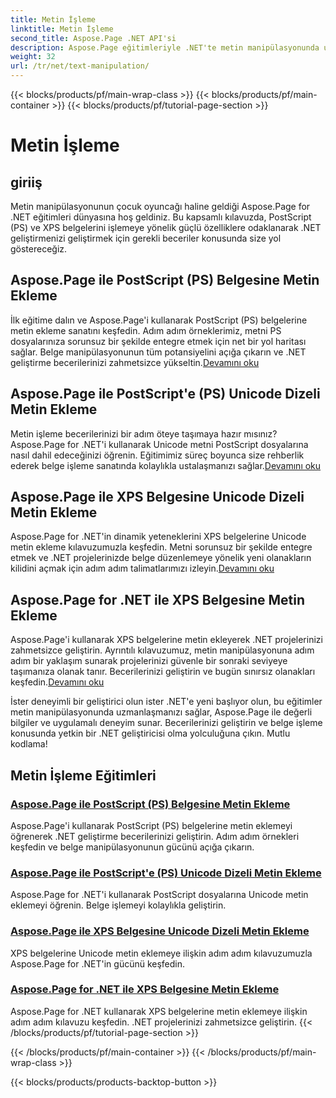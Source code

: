 ```yaml
---
title: Metin İşleme
linktitle: Metin İşleme
second_title: Aspose.Page .NET API'si
description: Aspose.Page eğitimleriyle .NET'te metin manipülasyonunda ustalaşın. PostScript ve XPS belgelerine Unicode metin eklemeyi öğrenin. Belge işleme becerilerinizi geliştirin.
weight: 32
url: /tr/net/text-manipulation/
---
```


{{< blocks/products/pf/main-wrap-class >}}
{{< blocks/products/pf/main-container >}}
{{< blocks/products/pf/tutorial-page-section >}}

# Metin İşleme



## giriiş

Metin manipülasyonunun çocuk oyuncağı haline geldiği Aspose.Page for .NET eğitimleri dünyasına hoş geldiniz. Bu kapsamlı kılavuzda, PostScript (PS) ve XPS belgelerini işlemeye yönelik güçlü özelliklere odaklanarak .NET geliştirmenizi geliştirmek için gerekli beceriler konusunda size yol göstereceğiz.

## Aspose.Page ile PostScript (PS) Belgesine Metin Ekleme

 İlk eğitime dalın ve Aspose.Page'i kullanarak PostScript (PS) belgelerine metin ekleme sanatını keşfedin. Adım adım örneklerimiz, metni PS dosyalarınıza sorunsuz bir şekilde entegre etmek için net bir yol haritası sağlar. Belge manipülasyonunun tüm potansiyelini açığa çıkarın ve .NET geliştirme becerilerinizi zahmetsizce yükseltin.[Devamını oku](./add-text-to-postscript-ps-document/)

## Aspose.Page ile PostScript'e (PS) Unicode Dizeli Metin Ekleme

Metin işleme becerilerinizi bir adım öteye taşımaya hazır mısınız? Aspose.Page for .NET'i kullanarak Unicode metni PostScript dosyalarına nasıl dahil edeceğinizi öğrenin. Eğitimimiz süreç boyunca size rehberlik ederek belge işleme sanatında kolaylıkla ustalaşmanızı sağlar.[Devamını oku](./add-text-with-unicode-string-to-postscript-ps/)

## Aspose.Page ile XPS Belgesine Unicode Dizeli Metin Ekleme

 Aspose.Page for .NET'in dinamik yeteneklerini XPS belgelerine Unicode metin ekleme kılavuzumuzla keşfedin. Metni sorunsuz bir şekilde entegre etmek ve .NET projelerinizde belge düzenlemeye yönelik yeni olanakların kilidini açmak için adım adım talimatlarımızı izleyin.[Devamını oku](./add-text-with-unicode-string-to-xps-document/)

## Aspose.Page for .NET ile XPS Belgesine Metin Ekleme

 Aspose.Page'i kullanarak XPS belgelerine metin ekleyerek .NET projelerinizi zahmetsizce geliştirin. Ayrıntılı kılavuzumuz, metin manipülasyonuna adım adım bir yaklaşım sunarak projelerinizi güvenle bir sonraki seviyeye taşımanıza olanak tanır. Becerilerinizi geliştirin ve bugün sınırsız olanakları keşfedin.[Devamını oku](./add-text-to-xps-document/)

İster deneyimli bir geliştirici olun ister .NET'e yeni başlıyor olun, bu eğitimler metin manipülasyonunda uzmanlaşmanızı sağlar, Aspose.Page ile değerli bilgiler ve uygulamalı deneyim sunar. Becerilerinizi geliştirin ve belge işleme konusunda yetkin bir .NET geliştiricisi olma yolculuğuna çıkın. Mutlu kodlama!
## Metin İşleme Eğitimleri
### [Aspose.Page ile PostScript (PS) Belgesine Metin Ekleme](./add-text-to-postscript-ps-document/)
Aspose.Page'i kullanarak PostScript (PS) belgelerine metin eklemeyi öğrenerek .NET geliştirme becerilerinizi geliştirin. Adım adım örnekleri keşfedin ve belge manipülasyonunun gücünü açığa çıkarın.
### [Aspose.Page ile PostScript'e (PS) Unicode Dizeli Metin Ekleme](./add-text-with-unicode-string-to-postscript-ps/)
Aspose.Page for .NET'i kullanarak PostScript dosyalarına Unicode metin eklemeyi öğrenin. Belge işlemeyi kolaylıkla geliştirin.
### [Aspose.Page ile XPS Belgesine Unicode Dizeli Metin Ekleme](./add-text-with-unicode-string-to-xps-document/)
XPS belgelerine Unicode metin eklemeye ilişkin adım adım kılavuzumuzla Aspose.Page for .NET'in gücünü keşfedin.
### [Aspose.Page for .NET ile XPS Belgesine Metin Ekleme](./add-text-to-xps-document/)
Aspose.Page for .NET kullanarak XPS belgelerine metin eklemeye ilişkin adım adım kılavuzu keşfedin. .NET projelerinizi zahmetsizce geliştirin.
{{< /blocks/products/pf/tutorial-page-section >}}

{{< /blocks/products/pf/main-container >}}
{{< /blocks/products/pf/main-wrap-class >}}

{{< blocks/products/products-backtop-button >}}
